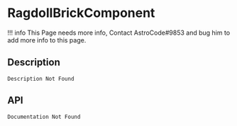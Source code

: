 # RagdollBrickComponent

!!! info
    This Page needs more info, Contact AstroCode#9853 and bug him to add more info to this page.

## Description

    Description Not Found

## API

    Documentation Not Found